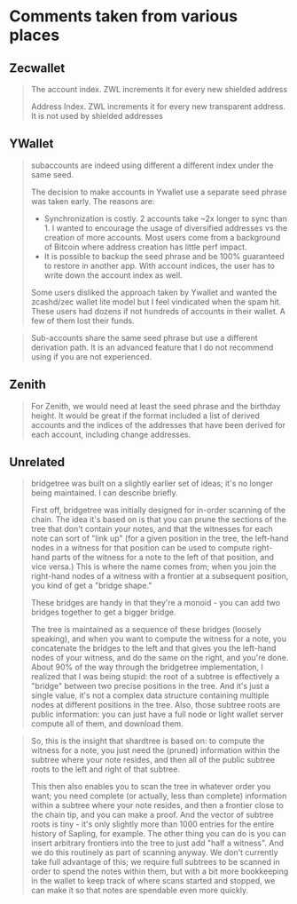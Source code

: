 # Comments taken from various places

## Zecwallet

> The account index. ZWL increments it for every new shielded address
>
> Address Index. ZWL increments it for every new transparent address. It is not used by shielded addresses

## YWallet

> subaccounts are indeed using different a different index under the same seed.
>
> The decision to make accounts in Ywallet use a separate seed phrase was taken early. The reasons are:
>
> - Synchronization is costly. 2 accounts take ~2x longer to sync than 1. I wanted to encourage the usage of diversified addresses vs the creation of more accounts. Most users come from a background of Bitcoin where address creation has little perf impact.
> - It is possible to backup the seed phrase and be 100% guaranteed to restore in another app. With account indices, the user has to write down the account index as well.
>
> Some users disliked the approach taken by Ywallet and wanted the zcashd/zec wallet lite model but I feel vindicated when the spam hit. These users had dozens if not hundreds of accounts in their wallet. A few of them lost their funds.

> Sub-accounts share the same seed phrase but use a different derivation path. It is an advanced feature that I do not recommend using if you are not experienced.

## Zenith

> For Zenith, we would need at least the seed phrase and the birthday height.
> It would be great if the format included a list of derived accounts and the indices of the
> addresses that have been derived for each account, including change addresses.

## Unrelated

> bridgetree was built on a slightly earlier set of ideas; it's no longer being maintained. I can describe briefly.
>
> First off, bridgetree was initially designed for in-order scanning of the chain. The idea it's based on is that you can prune the sections of the tree that don't contain your notes, and that the witnesses for each note can sort of "link up" (for a given position in the tree, the left-hand nodes in a witness for that position can be used to compute right-hand parts of the witness for a note to the left of that position, and vice versa.) This is where the name comes from; when you join the right-hand nodes of a witness with a frontier at a subsequent position, you kind of get a "bridge shape."
>
> These bridges are handy in that they're a monoid - you can add two bridges together to get a bigger bridge.
>
> The tree is maintained as a sequence of these bridges (loosely speaking), and when you want to compute the witness for a note, you concatenate the bridges to the left and that gives you the left-hand nodes of your witness, and do the same on the right, and you're done.
> About 90% of the way through the bridgetree implementation, I realized that I was being stupid: the root of a subtree is effectively a "bridge" between two precise positions in the tree. And it's just a single value, it's not a complex data structure containing multiple nodes at different positions in the tree.
> Also, those subtree roots are public information: you can just have a full node or light wallet server compute all of them, and download them.

> So, this is the insight that shardtree is based on: to compute the witness for a note, you just need the (pruned) information within the subtree where your note resides, and then all of the public subtree roots to the left and right of that subtree.
>
> This then also enables you to scan the tree in whatever order you want; you need complete (or actually, less than complete) information within a subtree where your note resides, and then a frontier close to the chain tip, and you can make a proof.
> And the vector of subtree roots is tiny - it's only slightly more than 1000 entries for the entire history of Sapling, for example.
> The other thing you can do is you can insert arbitrary frontiers into the tree to just add "half a witness". And we do this routinely as part of scanning anyway. We don't currently take full advantage of this; we require full subtrees to be scanned in order to spend the notes within them, but with a bit more bookkeeping in the wallet to keep track of where scans started and stopped, we can make it so that notes are spendable even more quickly.
